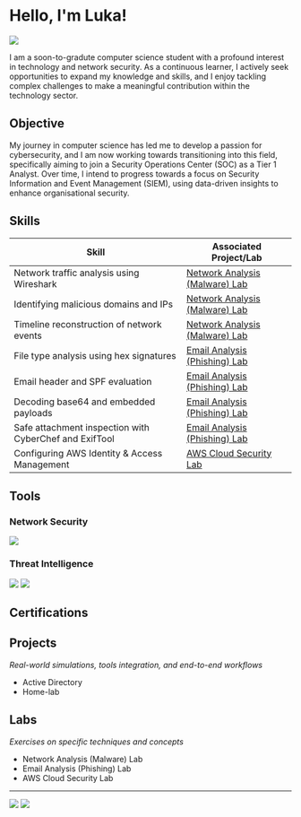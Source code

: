 # Hello, I'm Luka!
<a href="https://linkedin.com/in/luka-babetzki"><img src="https://img.shields.io/badge/-LinkedIn-0072b1?&style=for-the-badge&logo=linkedin&logoColor=white" /></a>

I am a soon-to-gradute computer science student with a profound interest in technology and network security. As a continuous learner, I actively seek opportunities to expand my knowledge and skills, and I enjoy tackling complex challenges to make a meaningful contribution within the technology sector.

## Objective

My journey in computer science has led me to develop a passion for cybersecurity, and I am now working towards transitioning into this field, specifically aiming to join a Security Operations Center (SOC) as a Tier 1 Analyst. Over time, I intend to progress towards a focus on Security Information and Event Management (SIEM), using data-driven insights to enhance organisational security.

## Skills

| Skill                                         | Associated Project/Lab         |
|-----------------------------------------------|----------------------------|
| Network traffic analysis using Wireshark | <a href="https://github.com/Luka-Babetzki/Network-Analysis-Lab">Network Analysis (Malware) Lab </a> | 
| Identifying malicious domains and IPs | <a href="https://github.com/Luka-Babetzki/Network-Analysis-Lab">Network Analysis (Malware) Lab </a> | 
| Timeline reconstruction of network events | <a href="https://github.com/Luka-Babetzki/Network-Analysis-Lab">Network Analysis (Malware) Lab </a> | 
| File type analysis using hex signatures | <a href="https://github.com/Luka-Babetzki/Email-Analysis-Lab">Email Analysis (Phishing) Lab </a> |
| Email header and SPF evaluation | <a href="https://github.com/Luka-Babetzki/Email-Analysis-Lab">Email Analysis (Phishing) Lab </a> |
| Decoding base64 and embedded payloads | <a href="https://github.com/Luka-Babetzki/Email-Analysis-Lab">Email Analysis (Phishing) Lab </a> |
| Safe attachment inspection with CyberChef and ExifTool | <a href="https://github.com/Luka-Babetzki/Email-Analysis-Lab">Email Analysis (Phishing) Lab </a> |
| Configuring AWS Identity & Access Management | <a href="https://github.com/Luka-Babetzki/AWS-Cloud-Security-Lab">AWS Cloud Security Lab </a> |


## Tools

### Network Security
<div>
    <img src="https://img.shields.io/badge/-Wireshark-1679A7?&style=for-the-badge&logo=Wireshark&logoColor=white" />

</div>


<!--- ### SIEM -->
<div>
    <!--- <img src="https://img.shields.io/badge/-Splunk-000000?style=for-the-badge&logo=Splunk&logoColor=white" /> -->
    <!--- <img src="https://img.shields.io/badge/-Elastic-005571?style=for-the-badge&logo=Elastic&logoColor=white" /> -->
    <!--- <img src="https://img.shields.io/badge/-Wazuh-0263E0?style=for-the-badge&logo=Wazuh&logoColor=white" /> -->
</div>


### Threat Intelligence
<div>
    <!--- <img src="https://img.shields.io/badge/-MITRE%20ATT%26CK-FF6B35?&style=for-the-badge&logo=mitre&logoColor=white" /> -->
    <img src="https://img.shields.io/badge/-VirusTotal-394EFF?&style=for-the-badge&logo=virustotal&logoColor=white" />
    <img src="https://img.shields.io/badge/-Hybrid%20Analysis-1C1C1C?&style=for-the-badge" />
    <!--- <img src="https://img.shields.io/badge/-Maltego-FF6900?&style=for-the-badge&logo=maltego&logoColor=white" /> -->
</div>


<!--- ### Endpoint Security -->
<div>
    <!--- <> -->
    <!--- <> -->
</div>


<!--- ### Adversary Emulation & Detection Validation -->
<div>
    <!--- <Atomic Redteam> -->
    <!--- <Caldera MITRE> -->
    <!--- <Metsploit> -->
</div>


<!--- ### Incident Response -->
<div>
    <!--- <> -->
    <!--- <> -->
    <!--- <> -->
</div>


<!--- ### Digital Forensics -->
<div>
    <!--- <autospy> -->
    <!--- <> -->
    <!--- <> -->
</div>


## Certifications
<div>
    <!--- <img src="https://img.shields.io/badge/-ISC2%20CC-00A651?&style=for-the-badge&logo=isc2&logoColor=white" /> -->
    <!--- <img src="https://img.shields.io/badge/-Security%2B-FF0000?&style=for-the-badge&logo=comptia&logoColor=white" /> -->
    <!--- <img src="https://img.shields.io/badge/-Network%2B-FF0000?&style=for-the-badge&logo=comptia&logoColor=white" /> -->
    <!--- <img src="https://img.shields.io/badge/-AWS%20CCP-FF9900?&style=for-the-badge&logo=amazonwebservices&logoColor=white" /> -->
    <!--- <img src="https://img.shields.io/badge/-Splunk%20BOTS-000000?&style=for-the-badge&logo=splunk&logoColor=white" /> -->
</div>


## Projects
_Real-world simulations, tools integration, and end-to-end workflows_
- Active Directory
- Home-lab

## Labs
_Exercises on specific techniques and concepts_
- Network Analysis (Malware) Lab
- Email Analysis (Phishing) Lab
- AWS Cloud Security Lab

---
<a href="https://tryhackme.com/p/lukababetzki"><img src="https://img.shields.io/badge/-TryHackMe-red?&style=for-the-badge&logo=tryhackme&logoColor=white" /></a>
<a href="https://blueteamlabs.online/public/user/3ba350b85c7fffb7d4470d"><img src="https://img.shields.io/badge/-BTLO-blue?&style=for-the-badge&logo=data:image/svg+xml;base64,PHN2ZyB3aWR0aD0iMjQiIGhlaWdodD0iMjQiIHZpZXdCb3g9IjAgMCAyNCAyNCIgZmlsbD0ibm9uZSIgeG1sbnM9Imh0dHA6Ly93d3cudzMub3JnLzIwMDAvc3ZnIj4KPHBhdGggZD0iTTExLjk5IDJMNCAxOC43NVY3LjVMMTEuOTkgNUwyMCA3LjVWMTguNzVMMTEuOTkgMjJaIiBmaWxsPSJ3aGl0ZSIgc3Ryb2tlPSJ3aGl0ZSIgc3Ryb2tlLXdpZHRoPSIwLjUiLz4KPC9zdmc+Cg==&logoColor=white" /></a>
